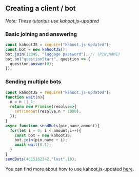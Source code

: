 ## Creating a client / bot
*Note: These tutorials use kahoot.js-updated*
### Basic joining and answering
```js
const kahootJS = require("kahoot.js-updated");
const bot = new kahootJS();
bot.join(12345, "luggage password"); // (PIN,NAME)
bot.on("questionStart", question => {
  question.answer(0);
});
```
### Sending multiple bots
```js
const kahootJS = require("kahoot.js-updated");
function wait(n){
  n = n || 1;
  return new Promise(resolve=>{
    setTimeout(resolve,n * 1000);
  });
}
async function sendBots(pin,name,amount){
  for(let i = 0; i < amount;i++){
    const bot = new kahootJS;
    bot.join(pin,name + i);
    await wait(0.1);
  }
}
sendBots(4815162342,"lost",10);
```

You can find more about how to use kahoot.js-updated [here](https://npmjs.com/package/kahoot.js-updated).
